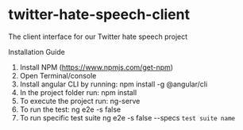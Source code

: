 # twitter-hate-speech-client
The client interface for our Twitter hate speech project


Installation Guide
1. Install NPM (https://www.npmjs.com/get-npm)
2. Open Terminal/console
3. Install angular CLI by running:
npm install -g @angular/cli
3. In the project folder run:
npm install
4. To execute the project run:
ng-serve
5. To run the test:
ng e2e -s false
6. To run specific test suite
ng e2e -s false --specs `test suite name` 

